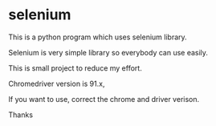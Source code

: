 # selenium

This is a python program which uses selenium library.

Selenium is very simple library so everybody can use easily.

This is small project to reduce my effort.

Chromedriver version is 91.x,

If you want to use, correct the chrome and driver verison.

Thanks
